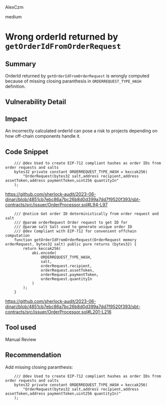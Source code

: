 AlexCzm

medium

# Wrong orderId returned by `getOrderIdFromOrderRequest`

## Summary
OrderId returned by `getOrderIdFromOrderRequest` is wrongly computed because of missing closing paranthesis in `ORDERREQUEST_TYPE_HASH` definition.

## Vulnerability Detail

## Impact
An incorrectly calculated orderId can pose a risk to projects depending on how off-chain components handle it.

## Code Snippet

```solidity
    /// @dev Used to create EIP-712 compliant hashes as order IDs from order requests and salts
    bytes32 private constant ORDERREQUEST_TYPE_HASH = keccak256(
        "OrderRequest(bytes32 salt,address recipient,address assetToken,address paymentToken,uint256 quantityIn"
    );
 ```

https://github.com/sherlock-audit/2023-06-dinari/blob/4851cb7ebc86a7bc26b8d0d399a7dd7f9520f393/sbt-contracts/src/issuer/OrderProcessor.sol#L94-L97

```solidity
    /// @notice Get order ID deterministically from order request and salt
    /// @param orderRequest Order request to get ID for
    /// @param salt Salt used to generate unique order ID
    /// @dev Compliant with EIP-712 for convenient offchain computation
    function getOrderIdFromOrderRequest(OrderRequest memory orderRequest, bytes32 salt) public pure returns (bytes32) {
        return keccak256(
            abi.encode(
                ORDERREQUEST_TYPE_HASH,
                salt,
                orderRequest.recipient,
                orderRequest.assetToken,
                orderRequest.paymentToken,
                orderRequest.quantityIn
            )
        );
    }
 ```

https://github.com/sherlock-audit/2023-06-dinari/blob/4851cb7ebc86a7bc26b8d0d399a7dd7f9520f393/sbt-contracts/src/issuer/OrderProcessor.sol#L201-L216

## Tool used

Manual Review

## Recommendation
Add missing closing paranthesis:

```solidity
    /// @dev Used to create EIP-712 compliant hashes as order IDs from order requests and salts
    bytes32 private constant ORDERREQUEST_TYPE_HASH = keccak256(
        "OrderRequest(bytes32 salt,address recipient,address assetToken,address paymentToken,uint256 quantityIn)"
    );
 ```